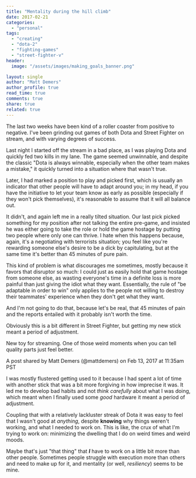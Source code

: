 ```yaml
---
title: "Mentality during the hill climb"
date: 2017-02-21
categories: 
  - "personal"
tags: 
  - "creating"
  - "dota-2"
  - "fighting-games"
  - "street-fighter-v"
header:
  image: "/assets/images/making_goals_banner.png"

layout: single
author: "Matt Demers"
author_profile: true
read_time: true
comments: true
share: true
related: true
---
```


The last two weeks have been kind of a roller coaster from positive to negative. I've been grinding out games of both Dota and Street Fighter on stream, and with varying degrees of success.

Last night I started off the stream in a bad place, as I was playing Dota and quickly fed two kills in my lane. The game seemed unwinnable, and despite the classic "Dota is always winnable, especially when the other team makes a mistake," it quickly turned into a situation where that wasn't true.

Later, I had marked a position to play and picked first, which is usually an indicator that other people will have to adapt around you; in my head, if you have the initiative to let your team know as early as possible (especially if they won't pick themselves), it's reasonable to assume that it will all balance out.

It didn't, and again left me in a really tilted situation. Our last pick picked something for my position after not talking the entire pre-game, and insisted he was either going to take the role or hold the game hostage by putting two people where only one can thrive. I hate when this happens because, again, it's a negotiating with terrorists situation; you feel like you're rewarding someone else's desire to be a dick by capitulating, but at the same time it's better than 45 minutes of pure pain.

This kind of problem is what discourages me sometimes, mostly because it favors that disruptor so much: I could just as easily hold that game hostage from someone else, as wasting everyone's time in a definite loss is more painful than just giving the idiot what they want. Essentially, the rule of "be adaptable in order to win" only applies to the people not willing to destroy their teammates' experience when they don't get what they want.

And I'm not going to do that, because let's be real, that 45 minutes of pain and the reports entailed with it probably isn't worth the time.

Obviously this is a bit different in Street Fighter, but getting my new stick meant a period of adjustment.

New toy for streaming. One of those weird moments when you can tell quality parts just feel better.

A post shared by Matt Demers (@mattdemers) on Feb 13, 2017 at 11:35am PST

I was mostly flustered getting used to it because I had spent a lot of time with another stick that was a bit more forgiving in how imprecise it was. It led me to develop bad habits and not _think carefully_ about what I was doing, which meant when I finally used some _good_ hardware it meant a period of adjustment.

Coupling that with a relatively lackluster streak of Dota it was easy to feel that I wasn't good at _anything_, despite **knowing** why things weren't working, and what I needed to work on. This is like, the crux of what I'm trying to work on: minimizing the dwelling that I do on weird times and weird moods.

Maybe that's just "that thing" that **_I_** have to work on a little bit more than other people. Sometimes people struggle with execution more than others and need to make up for it, and mentality (or well, _resiliency_) seems to be mine.

